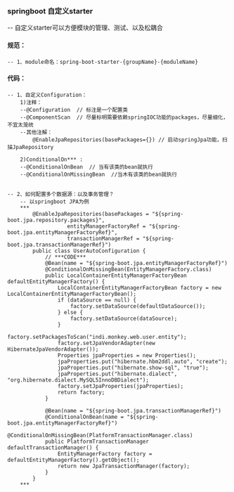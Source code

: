 

### springboot 自定义starter
-- 自定义starter可以方便模块的管理、测试、以及松耦合


#### 规范：
	-- 1、module命名：spring-boot-starter-{groupName}-{moduleName}
	
#### 代码：
	-- 1、自定义Configuration：  
		1)注释：  
		--@Configuration  // 标注是一个配置类  
		--@ComponentScan  // 尽量标明需要依赖springIOC功能的packages，尽量细化，不宜太笼统  
		--其他注解：  
			@EnableJpaRepositories(basePackages={}) // 启动springJpa功能，扫描JpaRepository  
	
		2)ConditionalOn*** :  
		--@ConditionalOnBean  // 当有该类的bean就执行
		--@ConditionalOnMissingBean  //当木有该类的bean就执行
		
	
	-- 2、如何配置多个数据源：以及事务管理？
		-- 以springboot JPA为例
		***
			@EnableJpaRepositories(basePackages = "${spring-boot.jpa.repository.packages}", 
					   entityManagerFactoryRef = "${spring-boot.jpa.entityManagerFactoryRef}", 
					   transactionManagerRef = "${spring-boot.jpa.transactionManagerRef}")
			public class UserAutoConfiguration {
				// ***CODE***
				@Bean(name = "${spring-boot.jpa.entityManagerFactoryRef}")
				@ConditionalOnMissingBean(EntityManagerFactory.class)
				public LocalContainerEntityManagerFactoryBean defaultEntityManagerFactory() {
					LocalContainerEntityManagerFactoryBean factory = new LocalContainerEntityManagerFactoryBean();
					if (dataSource == null) {
						factory.setDataSource(defaultDataSource());
					} else {
						factory.setDataSource(dataSource);
					}
					factory.setPackagesToScan("indi.monkey.web.user.entity");
					factory.setJpaVendorAdapter(new HibernateJpaVendorAdapter());
					Properties jpaProperties = new Properties();
					jpaProperties.put("hibernate.hbm2ddl.auto", "create");
					jpaProperties.put("hibernate.show-sql", "true");
					jpaProperties.put("hibernate.dialect", "org.hibernate.dialect.MySQL5InnoDBDialect");
					factory.setJpaProperties(jpaProperties);
					return factory;
				}

				@Bean(name = "${spring-boot.jpa.transactionManagerRef}")
				@ConditionalOnBean(name = "${spring-boot.jpa.entityManagerFactoryRef}")
				@ConditionalOnMissingBean(PlatformTransactionManager.class)
				public PlatformTransactionManager defaultTransactionManager() {
					EntityManagerFactory factory = defaultEntityManagerFactory().getObject();
					return new JpaTransactionManager(factory);
				}
			}
		***
		